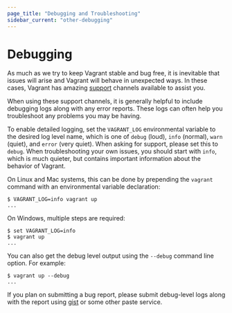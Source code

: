 ```yaml
---
page_title: "Debugging and Troubleshooting"
sidebar_current: "other-debugging"
---
```


# Debugging

As much as we try to keep Vagrant stable and bug free, it is inevitable
that issues will arise and Vagrant will behave in unexpected ways. In
these cases, Vagrant has amazing [support](/support.html)
channels available to assist you.

When using these support channels, it is generally helpful to include
debugging logs along with any error reports. These logs can often help you
troubleshoot any problems you may be having.

To enable detailed logging, set the `VAGRANT_LOG` environmental variable
to the desired log level name, which is one of `debug` (loud), `info` (normal),
`warn` (quiet), and `error` (very quiet). When asking for support, please
set this to `debug`. When troubleshooting your own issues, you should start
with `info`, which is much quieter, but contains important information
about the behavior of Vagrant.

On Linux and Mac systems, this can be done by prepending the `vagrant`
command with an environmental variable declaration:

```
$ VAGRANT_LOG=info vagrant up
...
```

On Windows, multiple steps are required:

```
$ set VAGRANT_LOG=info
$ vagrant up
...
```

You can also get the debug level output using the `--debug` command line
option. For example:

```
$ vagrant up --debug
...
```

If you plan on submitting a bug report, please submit debug-level logs
along with the report using [gist](https://gist.github.com/) or
some other paste service.
